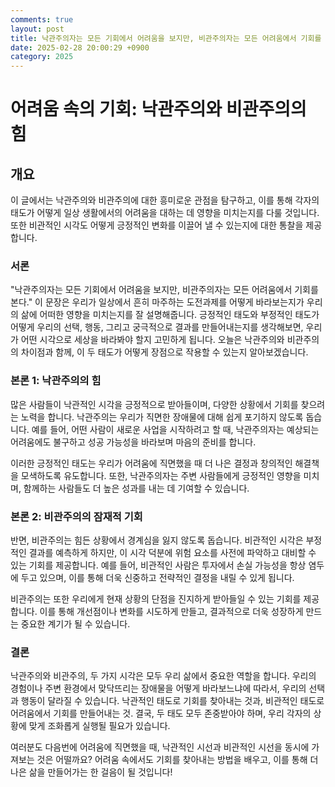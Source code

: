 ```yaml
---
comments: true
layout: post
title: 낙관주의자는 모든 기회에서 어려움을 보지만, 비관주의자는 모든 어려움에서 기회를 본다.에 대한 블로그 글
date: 2025-02-28 20:00:29 +0900
category: 2025
---
```


# 어려움 속의 기회: 낙관주의와 비관주의의 힘
## 개요
이 글에서는 낙관주의와 비관주의에 대한 흥미로운 관점을 탐구하고, 이를 통해 각자의 태도가 어떻게 일상 생활에서의 어려움을 대하는 데 영향을 미치는지를 다룰 것입니다. 또한 비관적인 시각도 어떻게 긍정적인 변화를 이끌어 낼 수 있는지에 대한 통찰을 제공합니다.

### 서론
"낙관주의자는 모든 기회에서 어려움을 보지만, 비관주의자는 모든 어려움에서 기회를 본다." 이 문장은 우리가 일상에서 흔히 마주하는 도전과제를 어떻게 바라보는지가 우리의 삶에 어떠한 영향을 미치는지를 잘 설명해줍니다. 긍정적인 태도와 부정적인 태도가 어떻게 우리의 선택, 행동, 그리고 궁극적으로 결과를 만들어내는지를 생각해보면, 우리가 어떤 시각으로 세상을 바라봐야 할지 고민하게 됩니다. 오늘은 낙관주의와 비관주의의 차이점과 함께, 이 두 태도가 어떻게 장점으로 작용할 수 있는지 알아보겠습니다.

### 본론 1: 낙관주의의 힘
많은 사람들이 낙관적인 시각을 긍정적으로 받아들이며, 다양한 상황에서 기회를 찾으려는 노력을 합니다. 낙관주의는 우리가 직면한 장애물에 대해 쉽게 포기하지 않도록 돕습니다. 예를 들어, 어떤 사람이 새로운 사업을 시작하려고 할 때, 낙관주의자는 예상되는 어려움에도 불구하고 성공 가능성을 바라보며 마음의 준비를 합니다. 

이러한 긍정적인 태도는 우리가 어려움에 직면했을 때 더 나은 결정과 창의적인 해결책을 모색하도록 유도합니다. 또한, 낙관주의자는 주변 사람들에게 긍정적인 영향을 미치며, 함께하는 사람들도 더 높은 성과를 내는 데 기여할 수 있습니다.

### 본론 2: 비관주의의 잠재적 기회
반면, 비관주의는 힘든 상황에서 경계심을 잃지 않도록 돕습니다. 비관적인 시각은 부정적인 결과를 예측하게 하지만, 이 시각 덕분에 위험 요소를 사전에 파악하고 대비할 수 있는 기회를 제공합니다. 예를 들어, 비관적인 사람은 투자에서 손실 가능성을 항상 염두에 두고 있으며, 이를 통해 더욱 신중하고 전략적인 결정을 내릴 수 있게 됩니다.

비관주의는 또한 우리에게 현재 상황의 단점을 진지하게 받아들일 수 있는 기회를 제공합니다. 이를 통해 개선점이나 변화를 시도하게 만들고, 결과적으로 더욱 성장하게 만드는 중요한 계기가 될 수 있습니다.

### 결론
낙관주의와 비관주의, 두 가지 시각은 모두 우리 삶에서 중요한 역할을 합니다. 우리의 경험이나 주변 환경에서 맞닥뜨리는 장애물을 어떻게 바라보느냐에 따라서, 우리의 선택과 행동이 달라질 수 있습니다. 낙관적인 태도로 기회를 찾아내는 것과, 비관적인 태도로 어려움에서 기회를 만들어내는 것. 결국, 두 태도 모두 존중받아야 하며, 우리 각자의 상황에 맞게 조화롭게 실행될 필요가 있습니다.

여러분도 다음번에 어려움에 직면했을 때, 낙관적인 시선과 비관적인 시선을 동시에 가져보는 것은 어떨까요? 어려움 속에서도 기회를 찾아내는 방법을 배우고, 이를 통해 더 나은 삶을 만들어가는 한 걸음이 될 것입니다!